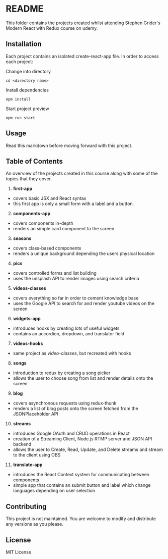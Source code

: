 # README

This folder contains the projects created whilst attending Stephen Grider's Modern React with Redux course on udemy.

## Installation

Each project contains an isolated create-react-app file. In order to access each project:

Change into directory

`cd <directory name>`

Install dependencies

`npm install`

Start project preview

`npm run start`

## Usage

Read this markdown before moving forward with this project.

## Table of Contents
An overview of the projects created in this course along with some of the topics that they cover.

1. **first-app**
  - covers basic JSX and React syntax
  - this first app is only a small form with a label and a button.
2. **components-app**
  - covers components in-depth
  - renders an simple card component to the screen
3. **seasons**
  - covers class-based components
  - renders a unique background depending the users physical location
4. **pics**
  - covers controlled forms and list building
  - uses the unsplash API to render images using search criteria
5. **videos-classes**
  - covers everything so far in order to cement knowledge base
  - uses the Google API to search for and render youtube videos on the screen
6. **widgets-app**
  - introduces hooks by creating lots of useful widgets
  - contains an accordion, dropdown, and translator field
7. **videos-hooks**
  - same project as *video-classes*, but recreated with hooks
8. **songs**
  - introduction to redux by creating a song picker
  - allows the user to choose song from list and render details onto the screen
9. **blog**
  - covers asynchronous requests using redux-thunk
  - renders a list of blog posts onto the screen fetched from the JSONPlaceholder API
10. **streams**
  - introduces Google OAuth and CRUD operations in React
  - creation of a Streaming Client, Node.js RTMP server and JSON API backend
  - allows the user to Create, Read, Update, and Delete streams and stream to the client using OBS
11. **translate-app**
  - introduces the React Context system for communicating between components
  - simple app that contains an submit button and label which change languages depending on user selection

## Contributing

This project is not maintained. You are welcome to modify and distribute any versions as you please.

## License

MIT License